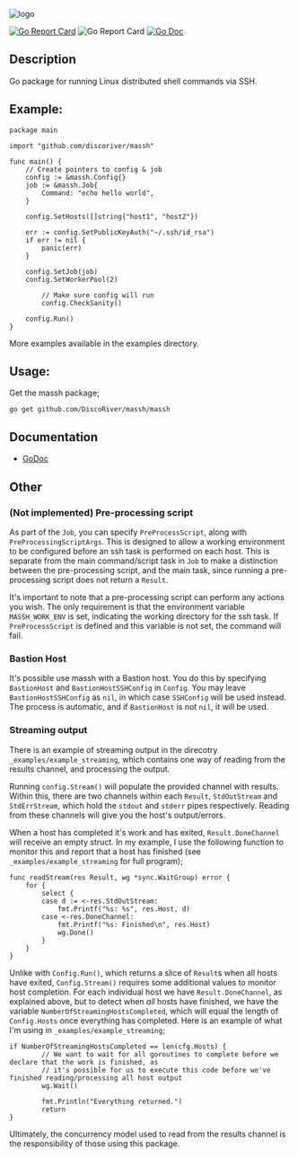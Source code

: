 ![logo](./doc/logo.jpg)

[![Go Report Card](https://goreportcard.com/badge/github.com/DiscoRiver/massh)](https://goreportcard.com/report/github.com/DiscoRiver/massh) ![Go Report Card](https://img.shields.io/github/license/DiscoRiver/massh) [![Go Doc](https://img.shields.io/badge/GoDoc-Available-informational)](https://godoc.org/github.com/DiscoRiver/massh)

## Description
Go package for running Linux distributed shell commands via SSH. 

## Example:

```
package main

import "github.com/discoriver/massh"

func main() {
	// Create pointers to config & job
	config := &massh.Config{}
	job := &massh.Job{
		Command: "echo hello world",
	}
	
	config.SetHosts([]string{"host1", "host2"})
	
	err := config.SetPublicKeyAuth("~/.ssh/id_rsa")
	if err != nil {
		panic(err)
	}
	
	config.SetJob(job)
	config.SetWorkerPool(2)
	
        // Make sure config will run
        config.CheckSanity()

	config.Run()
}
```

More examples available in the examples directory.

## Usage:
Get the massh package;

```go get github.com/DiscoRiver/massh/massh```

## Documentation

* [GoDoc](https://godoc.org/github.com/DiscoRiver/massh/massh)

## Other

### (Not implemented) Pre-processing script

As part of the `Job`, you can specify `PreProcessScript`, along with `PreProcessingScriptArgs`. This is designed
to allow a working environment to be configured before an ssh task is performed on each host. This is separate from the main
command/script task in `Job` to make a distinction between the pre-processing script, and the main task, since running 
a pre-processing script does not return a `Result`.

It's important to note that a pre-processing script can perform any actions you wish. The only requirement is that 
the environment variable `MASSH_WORK_ENV` is set, indicating the working directory for the ssh task. If `PreProcessScript`
is defined and this variable is not set, the command will fail. 

### Bastion Host

It's possible use massh with a Bastion host. You do this by specifying `BastionHost` and `BastionHostSSHConfig` in 
`Config`. You may leave `BastionHostSSHConfig` as `nil`, in which case `SSHConfig` will be used instead. The process is
automatic, and if `BastionHost` is not `nil`, it will be used. 

### Streaming output

There is an example of streaming output in the direcotry `_examples/example_streaming`, which contains one way of reading
from the results channel, and processing the output.

Running `config.Stream()` will populate the provided channel with results. Within this, there are two channels within each
`Result`, `StdOutStream` and `StdErrStream`, which hold the `stdout` and `stderr` pipes respectively. Reading from these
channels will give you the host's output/errors. 

When a host has completed it's work and has exited, `Result.DoneChannel` will receive an empty struct. In my example, I use
the following function to monitor this and report that a host has finished (see `_examples/example_streaming` for full program);

```
func readStream(res Result, wg *sync.WaitGroup) error {
	for {
		select {
		case d := <-res.StdOutStream:
			fmt.Printf("%s: %s", res.Host, d)
		case <-res.DoneChannel:
			fmt.Printf("%s: Finished\n", res.Host)
			wg.Done()
		}
	}
}
```

Unlike with `Config.Run()`, which returns a slice of `Result`s when all hosts have exited, `Config.Stream()` requires some
additional values to monitor host completion. For each individual host we have `Result.DoneChannel`, as explained above, but
to detect when _all_ hosts have finished, we have the variable `NumberOfStreamingHostsCompleted`, which will equal the length 
of `Config.Hosts` once everything has completed. Here is an example of what I'm using in `_examples/example_streaming`;

```
if NumberOfStreamingHostsCompleted == len(cfg.Hosts) {
		// We want to wait for all goroutines to complete before we declare that the work is finished, as
		// it's possible for us to execute this code before we've finished reading/processing all host output
		wg.Wait()

		fmt.Println("Everything returned.")
		return
}
```

Ultimately, the concurrency model used to read from the results channel is the responsibility of those using this package. 

